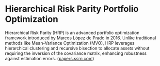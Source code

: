 # Hierarchical Risk Parity Portfolio Optimization

Hierarchical Risk Parity (HRP) is an advanced portfolio optimization framework introduced by Marcos López de Prado in 2016.
Unlike traditional methods like Mean-Variance Optimization (MVO), HRP leverages hierarchical clustering and recursive bisection
to allocate assets without requiring the inversion of the covariance matrix, enhancing robustness against estimation errors.
([papers.ssrn.com](https://papers.ssrn.com/sol3/papers.cfm?abstract_id=2708678&utm_source=chatgpt.com))

